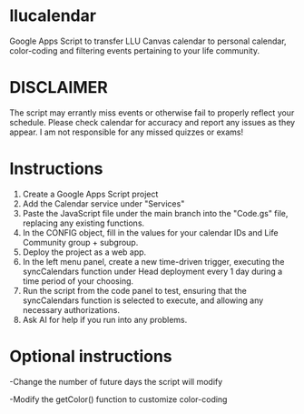 # llucalendar
Google Apps Script to transfer LLU Canvas calendar to personal calendar, color-coding and filtering events pertaining to your life community.

# DISCLAIMER
The script may errantly miss events or otherwise fail to properly reflect your schedule. Please check calendar for accuracy and report any issues as they appear. I am not responsible for any missed quizzes or exams!

# Instructions
1) Create a Google Apps Script project
2) Add the Calendar service under "Services"
3) Paste the JavaScript file under the main branch into the "Code.gs" file, replacing any existing functions.
4) In the CONFIG object, fill in the values for your calendar IDs and Life Community group + subgroup.
5) Deploy the project as a web app.
6) In the left menu panel, create a new time-driven trigger, executing the syncCalendars function under Head deployment every 1 day during a time period of your choosing.
7) Run the script from the code panel to test, ensuring that the syncCalendars function is selected to execute, and allowing any necessary authorizations.
8) Ask AI for help if you run into any problems.

# Optional instructions
-Change the number of future days the script will modify

-Modify the getColor() function to customize color-coding
